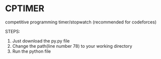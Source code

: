 # CPTIMER
competitive programming timer/stopwatch (recommended for codeforces)

STEPS:
1. Just download the py.py file
2. Change the path(line number 78) to your working directory
3. Run the python file 


